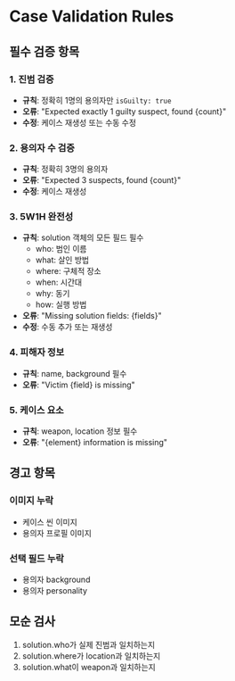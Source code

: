 # Case Validation Rules

## 필수 검증 항목

### 1. 진범 검증
- **규칙**: 정확히 1명의 용의자만 `isGuilty: true`
- **오류**: "Expected exactly 1 guilty suspect, found {count}"
- **수정**: 케이스 재생성 또는 수동 수정

### 2. 용의자 수 검증
- **규칙**: 정확히 3명의 용의자
- **오류**: "Expected 3 suspects, found {count}"
- **수정**: 케이스 재생성

### 3. 5W1H 완전성
- **규칙**: solution 객체의 모든 필드 필수
  - who: 범인 이름
  - what: 살인 방법
  - where: 구체적 장소
  - when: 시간대
  - why: 동기
  - how: 실행 방법
- **오류**: "Missing solution fields: {fields}"
- **수정**: 수동 추가 또는 재생성

### 4. 피해자 정보
- **규칙**: name, background 필수
- **오류**: "Victim {field} is missing"

### 5. 케이스 요소
- **규칙**: weapon, location 정보 필수
- **오류**: "{element} information is missing"

## 경고 항목

### 이미지 누락
- 케이스 씬 이미지
- 용의자 프로필 이미지

### 선택 필드 누락
- 용의자 background
- 용의자 personality

## 모순 검사

1. solution.who가 실제 진범과 일치하는지
2. solution.where가 location과 일치하는지
3. solution.what이 weapon과 일치하는지
